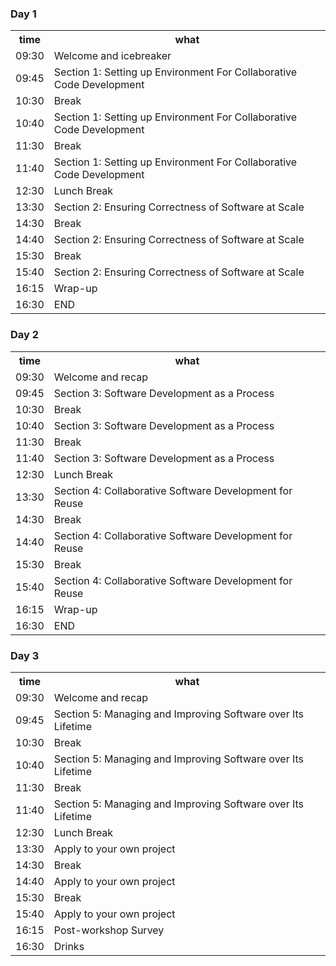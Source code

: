 <div class="row">
  <div class="col-md-6">
    <h3>Day 1</h3>
    <table class="table table-striped">
      <tr> <th>time</th> <th>what</th></tr>
      <tr> <td>09:30</td>  <td>Welcome and icebreaker</td> </tr>
      <tr> <td>09:45</td>  <td>Section 1: Setting up Environment For Collaborative Code Development</td></tr>
      <tr> <td>10:30</td>  <td>Break</td></tr>
      <tr> <td>10:40</td>  <td>Section 1: Setting up Environment For Collaborative Code Development </td> </tr>
      <tr> <td>11:30</td>  <td>Break</td></tr>
      <tr> <td>11:40</td>  <td>Section 1: Setting up Environment For Collaborative Code Development</td> </tr>
      <tr> <td>12:30</td>  <td>Lunch Break</td></tr>
      <tr> <td>13:30</td>  <td>Section 2: Ensuring Correctness of Software at Scale</td> </tr>
      <tr> <td>14:30</td>  <td>Break</td></tr>
      <tr> <td>14:40</td>  <td>Section 2: Ensuring Correctness of Software at Scale</td> </tr>
      <tr> <td>15:30</td>  <td>Break</td></tr>
      <tr> <td>15:40</td>  <td>Section 2: Ensuring Correctness of Software at Scale</td> </tr>
      <tr> <td>16:15</td>  <td>Wrap-up</td> </tr>
      <tr> <td>16:30</td>  <td>END</td> </tr>
    </table>
  </div>
  <div class="col-md-6">
    <h3>Day 2</h3>
    <table class="table table-striped">
      <tr> <th>time</th> <th>what</th></tr>
      <tr> <td>09:30</td>  <td>Welcome and recap</td> </tr>
      <tr> <td>09:45</td>  <td>Section 3: Software Development as a Process</td></tr>
      <tr> <td>10:30</td>  <td>Break</td></tr>
      <tr> <td>10:40</td>  <td>Section 3: Software Development as a Process</td> </tr>
      <tr> <td>11:30</td>  <td>Break</td></tr>
      <tr> <td>11:40</td>  <td>Section 3: Software Development as a Process</td></tr>
      <tr> <td>12:30</td>  <td>Lunch Break</td></tr>
      <tr> <td>13:30</td>  <td>Section 4: Collaborative Software Development for Reuse</td></tr>
      <tr> <td>14:30</td>  <td>Break</td></tr>
      <tr> <td>14:40</td>  <td>Section 4: Collaborative Software Development for Reuse</td></tr>
      <tr> <td>15:30</td>  <td>Break</td></tr>
      <tr> <td>15:40</td>  <td>Section 4: Collaborative Software Development for Reuse</td></tr>
      <tr> <td>16:15</td>  <td>Wrap-up</td> </tr>
      <tr> <td>16:30</td>  <td>END</td> </tr>
    </table>
  </div>
    <div class="col-md-6">
    <h3>Day 3</h3>
    <table class="table table-striped">
      <tr> <th>time</th> <th>what</th></tr>
      <tr> <td>09:30</td>  <td>Welcome and recap</td> </tr>
      <tr> <td>09:45</td>  <td>Section 5: Managing and Improving Software over Its Lifetime</td></tr>
      <tr> <td>10:30</td>  <td>Break</td></tr>
      <tr> <td>10:40</td>  <td>Section 5: Managing and Improving Software over Its Lifetime</td> </tr>
      <tr> <td>11:30</td>  <td>Break</td></tr>
      <tr> <td>11:40</td>  <td>Section 5: Managing and Improving Software over Its Lifetime</td></tr>
      <tr> <td>12:30</td>  <td>Lunch Break</td></tr>
      <tr> <td>13:30</td>  <td>Apply to your own project</td></tr>
      <tr> <td>14:30</td>  <td>Break</td></tr>
      <tr> <td>14:40</td>  <td>Apply to your own project</td></tr>
      <tr> <td>15:30</td>  <td>Break</td></tr>
      <tr> <td>15:40</td>  <td>Apply to your own project</td></tr>
      <tr> <td>16:15</td>  <td>Post-workshop Survey</td> </tr>
      <tr> <td>16:30</td>  <td>Drinks</td> </tr>
    </table>
  </div>
</div>
